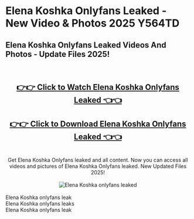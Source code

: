 # Elena Koshka Onlyfans Leaked - New Video & Photos 2025 Y564TD

<h2>Elena Koshka Onlyfans Leaked Videos And Photos - Update Files 2025!</h2>
<br>
<div align="center">
<h2><a href="https://ulove.online/aps_413" rel="nofollow">👉👉 Click to Watch Elena Koshka Onlyfans Leaked 👈👈</a></h2>
<h2><a href="https://ulove.online/aps_413" rel="nofollow">👉👉 Click to Download Elena Koshka Onlyfans Leaked 👈👈</a></h2>
<br>
Get Elena Koshka Onlyfans leaked and all content. Now you can access all videos and pictures of Elena Koshka Onlyfans leaked. New Updated Files 2025!
<br>
<br>
<a href="https://ulove.online/aps_413" rel="nofollow" data-target="animated-image.originalLink"><img src="https://i.imgur.com/dJHk4Zq.gif)" alt="Elena Koshka onlyfans leaked" style="max-width: 100%; display: inline-block;" data-target="animated-image.originalImage"></a>
</div>
<br>
Elena Koshka onlyfans leak<br>
Elena Koshka onlyfans leaks<br>
Elena Koshka onlyfans leak